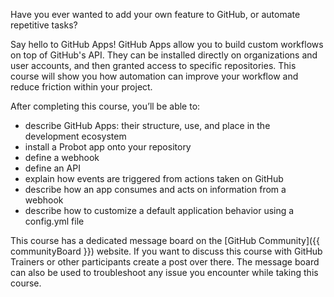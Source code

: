 Have you ever wanted to add your own feature to GitHub, or automate repetitive tasks?

Say hello to GitHub Apps! GitHub Apps allow you to build custom workflows on top of GitHub's API. They can be installed directly on organizations and user accounts, and then granted access to specific repositories. This course will show you how automation can improve your workflow and reduce friction within your project.

After completing this course, you’ll be able to:

- describe GitHub Apps: their structure, use, and place in the development ecosystem
- install a Probot app onto your repository
- define a webhook
- define an API
- explain how events are triggered from actions taken on GitHub
- describe how an app consumes and acts on information from a webhook
- describe how to customize a default application behavior using a config.yml file

This course has a dedicated message board on the [GitHub Community]({{ communityBoard }}) website. If you want to discuss this course with GitHub Trainers or other participants create a post over there. The message board can also be used to troubleshoot any issue you encounter while taking this course.
